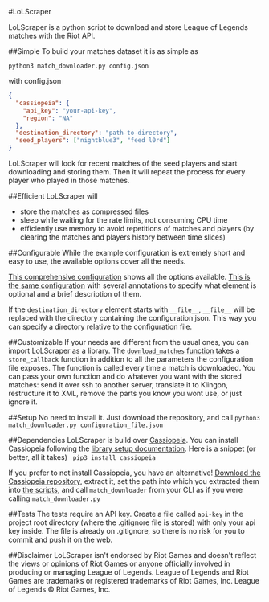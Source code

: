 #LoLScraper

LoLScraper is a python script to download and store League of Legends matches with the Riot API.

##Simple
To build your matches dataset it is as simple as 

```python3 match_downloader.py config.json```

with config.json
```json
{
  "cassiopeia": {
    "api_key": "your-api-key",
    "region": "NA"
  },
  "destination_directory": "path-to-directory",
  "seed_players": ["nightblue3", "feed l0rd"]
}
```

LoLScraper will look for recent matches of the seed players and start downloading and storing them. Then it will repeat the process for every player who played in those matches.

##Efficient
LoLScraper will

 - store the matches as compressed files
 - sleep while waiting for the rate limits, not consuming CPU time
 - efficiently use memory to avoid repetitions of matches and players (by clearing the matches and players history between time slices)

##Configurable
While the example configuration is extremely short and easy to use, the available options cover all the needs. 

[This comprehensive configuration](https://github.com/MakersF/LoLScraper/blob/master/riot_scraper/configuration%5Bno%20annotations%5D.json) shows all the options available.
[This is the same configuration](https://github.com/MakersF/LoLScraper/blob/master/riot_scraper/configuration.json) with several annotations to specify what element is optional and a brief description of them.

If the `destination_directory` element starts with `__file__`, `__file__` will be replaced with the directory containing the configuration json. This way you can specify a directory relative to the configuration file.

##Customizable
If your needs are different from the usual ones, you can import LoLScraper as a library.
The [`download_matches` function](https://github.com/MakersF/LoLScraper/blob/master/riot_scraper/match_downloader.py#L25) takes a `store_callback` function in addition to all the parameters the configuration file exposes. The function is called every time a match is downloaded. You can pass your own function and do whatever you want with the stored matches: send it over ssh to another server, translate it to Klingon, restructure it to XML, remove the parts you know you wont use, or just ignore it. 

##Setup
No need to install it. Just download the repository, and call
`python3 match_downloader.py configuration_file.json`

##Dependencies
LoLScraper is build over [Cassiopeia](https://github.com/robrua/cassiopeia).
You can install Cassiopeia following the [library setup documentation](https://github.com/robrua/cassiopeia#setup).
Here is a snippet (or better, all it takes)
``` pip3 install cassiopeia```

If you prefer to not install Cassiopeia, you have an alternative!
[Download the Cassiopeia repository](https://github.com/robrua/cassiopeia/archive/master.zip), extract it, set the path into which you extracted them into [the scripts](https://github.com/MakersF/LoLScraper/tree/master/riot_scraper/run_scripts), and call `match_downloader` from your CLI as if you were calling `match_downloader.py`

##Tests
The tests require an API key. Create a file called ```api-key``` in the project root directory (where the .gitignore file is stored) with only your api key inside. The file is already on .gitignore, so there is no risk for you to commit and push it on the web.

##Disclaimer
LoLScraper isn't endorsed by Riot Games and doesn't reflect the views or opinions of Riot Games or anyone officially involved in producing or managing League of Legends. League of Legends and Riot Games are trademarks or registered trademarks of Riot Games, Inc. League of Legends © Riot Games, Inc.
